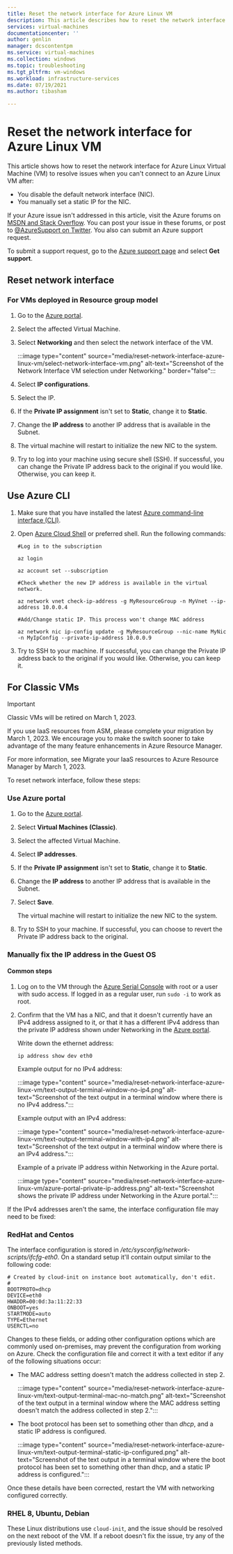 ```yaml
---
title: Reset the network interface for Azure Linux VM
description: This article describes how to reset the network interface for Azure Linux VM
services: virtual-machines
documentationcenter: ''
author: genlin
manager: dcscontentpm
ms.service: virtual-machines
ms.collection: windows
ms.topic: troubleshooting
ms.tgt_pltfrm: vm-windows
ms.workload: infrastructure-services
ms.date: 07/19/2021
ms.author: tibasham

---
```

# Reset the network interface for Azure Linux VM

This article shows how to reset the network interface for Azure Linux Virtual Machine (VM) to resolve issues when you can't connect to an Azure Linux VM after:

- You disable the default network interface (NIC).
- You manually set a static IP for the NIC.

If your Azure issue isn't addressed in this article, visit the Azure forums on [MSDN and Stack Overflow](https://azure.microsoft.com/support/forums/). You can post your issue in these forums, or post to [@AzureSupport on Twitter](https://twitter.com/AzureSupport). You also can submit an Azure support request.

To submit a support request, go to the [Azure support page](https://azure.microsoft.com/support/options/) and select **Get support**.

## Reset network interface

### For VMs deployed in Resource group model

1. Go to the [Azure portal](https://portal.azure.com/).
1. Select the affected Virtual Machine.
1. Select **Networking** and then select the network interface of the VM.

    :::image type="content" source="media/reset-network-interface-azure-linux-vm/select-network-interface-vm.png" alt-text="Screenshot of the Network Interface VM selection under Networking." border="false":::

1. Select **IP configurations**.
1. Select the IP.
1. If the **Private IP assignment** isn't set to **Static**, change it to **Static**.
1. Change the **IP address** to another IP address that is available in the Subnet.
1. The virtual machine will restart to initialize the new NIC to the system.
1. Try to log into your machine using secure shell (SSH). If successful, you can change the Private IP address back to the original if you would like. Otherwise, you can keep it.

## Use Azure CLI

1. Make sure that you have installed the latest [Azure command-line interface (CLI)](/cli/azure/install-azure-cli).

1. Open [Azure Cloud Shell](/azure/cloud-shell/overview) or preferred shell. Run the following commands:

   ```azurecli
   #Log in to the subscription  

   az login 
   
   az account set --subscription 
   
   #Check whether the new IP address is available in the virtual network.
   
   az network vnet check-ip-address -g MyResourceGroup -n MyVnet --ip-address 10.0.0.4 
   
   #Add/Change static IP. This process won't change MAC address 
   
   az network nic ip-config update -g MyResourceGroup --nic-name MyNic -n MyIpConfig --private-ip-address 10.0.0.9 
   ```

1. Try to SSH to your machine. If successful, you can change the Private IP address back to the original if you would like. Otherwise, you can keep it.

## For Classic VMs

> [!IMPORTANT]
> Classic VMs will be retired on March 1, 2023.
>
> If you use IaaS resources from ASM, please complete your migration by March 1, 2023. We encourage you to make the switch sooner to take advantage of the many feature enhancements in Azure Resource Manager.
>
> For more information, see Migrate your IaaS resources to Azure Resource Manager by March 1, 2023.

To reset network interface, follow these steps:

### Use Azure portal

1. Go to the [Azure portal](https://portal.azure.com/).
1. Select **Virtual Machines (Classic)**.
1. Select the affected Virtual Machine.
1. Select **IP addresses**.
1. If the **Private IP assignment** isn't set to **Static**, change it to **Static**.
1. Change the **IP address** to another IP address that is available in the Subnet.
1. Select **Save**.

   The virtual machine will restart to initialize the new NIC to the system.

1. Try to SSH to your machine. If successful, you can choose to revert the Private IP address back to the original.

### Manually fix the IP address in the Guest OS

#### Common steps

1. Log on to the VM through the [Azure Serial Console](serial-console-linux.md) with root or a user with sudo access. If logged in as a regular user, run `sudo -i` to work as root.
1. Confirm that the VM has a  NIC, and that it doesn't currently have an IPv4 address assigned to it, or that it has a different IPv4 address than the private IP address shown under Networking in the [Azure portal](https://portal.azure.com/).

   Write down the ethernet address:

   `ip address show dev eth0`

   Example output for no IPv4 address:

   :::image type="content" source="media/reset-network-interface-azure-linux-vm/text-output-terminal-window-no-ip4.png" alt-text="Screenshot of the text output in a terminal window where there is no IPv4 address.":::

   Example output with an IPv4 address:

   :::image type="content" source="media/reset-network-interface-azure-linux-vm/text-output-terminal-window-with-ip4.png" alt-text="Screenshot of the text output in a terminal window where there is an IPv4 address.":::

   Example of a private IP address within Networking in the Azure portal.

   :::image type="content" source="media/reset-network-interface-azure-linux-vm/azure-portal-private-ip-address.png" alt-text="Screenshot shows the private IP address under Networking in the Azure portal.":::

If the IPv4 addresses aren't the same, the interface configuration file may need to be fixed:

### RedHat and Centos

The interface configuration is stored in */etc/sysconfig/network-scripts/ifcfg-eth0*. On a standard setup it'll contain output similar to the following code:

```output
# Created by cloud-init on instance boot automatically, don't edit.
# 
BOOTPROTO=dhcp 
DEVICE=eth0 
HWADDR=00:0d:3a:11:22:33 
ONBOOT=yes 
STARTMODE=auto 
TYPE=Ethernet 
USERCTL=no 
```

Changes to these fields, or adding other configuration options which are commonly used on-premises, may prevent the configuration from working on Azure. Check the configuration file and correct it with a text editor if any of the following situations occur:

- The MAC address setting doesn't match the address collected in step 2.

  :::image type="content" source="media/reset-network-interface-azure-linux-vm/text-output-terminal-mac-no-match.png" alt-text="Screenshot of the text output in a terminal window where the MAC address setting doesn't match the address collected in step 2.":::

- The boot protocol has been set to something other than *dhcp*,  and a static IP address is configured.

  :::image type="content" source="media/reset-network-interface-azure-linux-vm/text-output-terminal-static-ip-configured.png" alt-text="Screenshot of the text output in a terminal window where the boot protocol has been set to something other than dhcp, and a static IP address is configured.":::

Once these details have been corrected, restart the VM with networking configured correctly.

### RHEL 8, Ubuntu, Debian

These Linux distributions use `cloud-init`, and the issue should be resolved on the next reboot of the VM. If a reboot doesn't fix the issue, try any of the previously listed methods.
